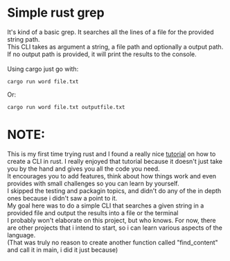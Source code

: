 # Simple rust grep

It's kind of a basic grep. It searches all the lines of a file for the provided string path.<br/>
This CLI takes as argument a string, a file path and optionally a output path.<br/>
If no output path is provided, it will print the results to the console.<br/>
<br/>
Using cargo just go with:

```
cargo run word file.txt 
```

Or:
```
cargo run word file.txt outputfile.txt
```

# NOTE:
This is my first time trying rust and I found a really nice [tutorial](https://rust-cli.github.io/book/index.html) on how to create a CLI in rust.
I really enjoyed that tutorial because it doesn't just take you by the hand and gives you all the code you need.<br/>
It encourages you to add features, think about how things work and even provides with small challenges so you can learn by yourself.<br/>
I skipped the testing and packagin topics, and didn't do any of the in depth ones because i didn't saw a point to it.<br/>
My goal here was to do a simple CLI that searches a given string in a provided file and output the results into a file or the terminal<br/>
I probably won't elaborate on this project, but who knows. For now, there are other projects that i intend to start, so i can learn various aspects of the language.<br/>
(That was truly no reason to create another function called "find_content" and call it in main, i did it just because)
